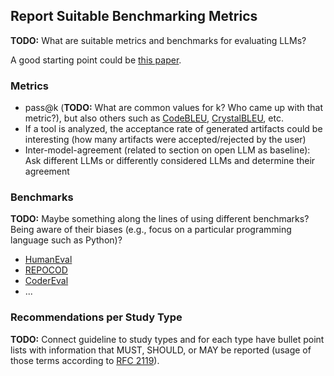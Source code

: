 ## Report Suitable Benchmarking Metrics

**TODO:** What are suitable metrics and benchmarks for evaluating LLMs?

A good starting point could be [this paper](https://arxiv.org/pdf/2308.10620).

### Metrics

* pass@k (**TODO:** What are common values for k? Who came up with that metric?), but also others such as [CodeBLEU](https://arxiv.org/pdf/2009.10297), [CrystalBLEU](https://software-lab.org/publications/ase2022_CrystalBLEU.pdf), etc.
* If a tool is analyzed, the acceptance rate of generated artifacts could be interesting (how many artifacts were accepted/rejected by the user)
* Inter-model-agreement (related to section on open LLM as baseline): Ask different LLMs or differently considered LLMs and determine their agreement 

### Benchmarks

**TODO:** Maybe something along the lines of using different benchmarks? Being aware of their biases (e.g., focus on a particular programming language such as Python)?

* [HumanEval](https://github.com/openai/human-eval)
* [REPOCOD](https://huggingface.co/datasets/lt-asset/REPOCOD)
* [CoderEval](https://github.com/CoderEval/CoderEval)
* ...

### Recommendations per Study Type

**TODO:** Connect guideline to study types and for each type have bullet point lists with information that MUST, SHOULD, or MAY be reported (usage of those terms according to [RFC 2119](https://www.rfc-editor.org/rfc/rfc2119)).
